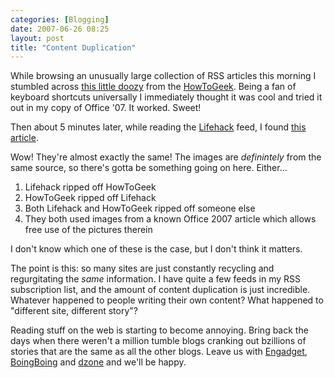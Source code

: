 ```yaml
---
categories: [Blogging]
date: 2007-06-26 08:25
layout: post
title: "Content Duplication"
---
```

While browsing an unusually large collection of RSS articles this morning I stumbled across <a href="http://www.howtogeek.com/howto/microsoft-office/keyboard-ninja-insert-tables-in-word-2007/" title="Keyboard Ninja: Insert Tables in Word 2007 :: the How-To Geek">this little doozy</a> from the <a href="http://www.howtogeek.com/" title="HowToGeek">HowToGeek</a>. Being a fan of keyboard shortcuts universally I immediately thought it was cool and tried it out in my copy of Office '07. It worked. Sweet!<!--more-->

Then about 5 minutes later, while reading the <a href="http://www.lifehack.org/" title="Lifehack">Lifehack</a> feed, I found <a href="http://www.lifehack.org/articles/technology/insert-tables-in-word-2007-without-the-mouse.html" title="Insert Tables in Word 2007 Without the Mouse">this article</a>.

Wow! They're almost exactly the same! The images are <em>definintely</em> from the same source, so there's gotta be something going on here. Either...<ol><li>Lifehack ripped off HowToGeek</li><li>HowToGeek ripped off Lifehack</li><li>Both Lifehack and HowToGeek ripped off someone else</li><li>They both used images from a known Office 2007 article which allows free use of the pictures therein</li></ol>I don't know which one of these is the case, but I don't think it matters.

The point is this: so many sites are just constantly recycling and regurgitating the <em>same</em> information. I have quite a few feeds in my RSS subscription list, and the amount of content duplication is just incredible. Whatever happened to people writing their own content? What happened to "different site, different story"?

Reading stuff on the web is starting to become annoying. Bring back the days when there weren't a million tumble blogs cranking out bzillions of stories that are the same as all the other blogs. Leave us with <a href="http://www.engadget.com/" title="Engadget">Engadget</a>, <a href="http://www.boingboing.net/" title="BoingBoing">BoingBoing</a> and <a href="http://www.dzone.com/" title="dzone">dzone</a> and we'll be happy.

